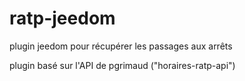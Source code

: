 # ratp-jeedom
plugin jeedom pour récupérer les passages aux arrêts

plugin basé sur l'API de pgrimaud ("horaires-ratp-api")
